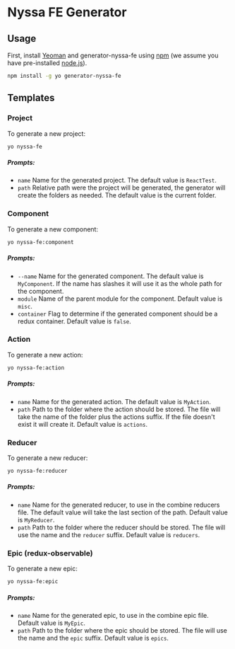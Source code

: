 # Nyssa FE Generator

## Usage

First, install [Yeoman](http://yeoman.io) and generator-nyssa-fe using [npm](https://www.npmjs.com/) (we assume you have pre-installed [node.js](https://nodejs.org/)).

```bash
npm install -g yo generator-nyssa-fe
```

## Templates

### Project

To generate a new project:

```bash
yo nyssa-fe
```

##### Prompts:

- `name`
  Name for the generated project. The default value is `ReactTest`.
- `path`
  Relative path were the project will be generated, the generator will create the folders as needed. The default value is the current folder.

### Component

To generate a new component:

```bash
yo nyssa-fe:component
```

##### Prompts:

- `--name`
  Name for the generated component. The default value is `MyComponent`. If the name has slashes it will use it as the whole path for the component.
- `module`
  Name of the parent module for the component. Default value is `misc`.
- `container`
  Flag to determine if the generated component should be a redux container. Default value is `false`.

### Action

To generate a new action:

```bash
yo nyssa-fe:action
```

##### Prompts:

- `name`
  Name for the generated action. The default value is `MyAction`.
- `path`
  Path to the folder where the action should be stored. The file will take the name of the folder plus the actions suffix. If the file doesn't exist it will create it. Default value is `actions`.

### Reducer

To generate a new reducer:

```bash
yo nyssa-fe:reducer
```

##### Prompts:

- `name`
  Name for the generated reducer, to use in the combine reducers file. The default value will take the last section of the path. Default value is `MyReducer`.
- `path`
  Path to the folder where the reducer should be stored. The file will use the name and the `reducer` suffix. Default value is `reducers`.

### Epic (redux-observable)

To generate a new epic:

```bash
yo nyssa-fe:epic
```

##### Prompts:

- `name`
  Name for the generated epic, to use in the combine epic file. Default value is `MyEpic`.
- `path`
  Path to the folder where the epic should be stored. The file will use the name and the `epic` suffix. Default value is `epics`.
